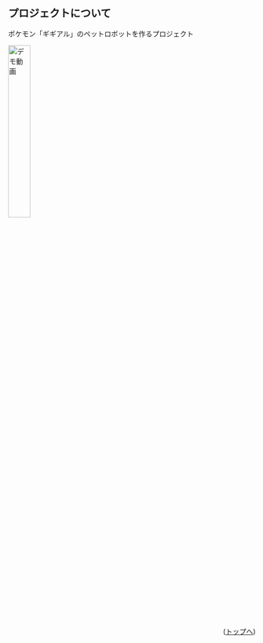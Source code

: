 <div id="top"></div>

<!-- プロジェクトについて -->

## プロジェクトについて

ポケモン「ギギアル」のペットロボットを作るプロジェクト

<a href="https://youtube.com/shorts/ZwHQG525nb0?si=zIuGOGzvLZQPswT8">
    <img src="https://github.com/Akitsuha/Gigiaru/assets/79774450/8372f6b8-61c6-4e24-aea4-bd060b1834c3" alt="デモ動画" width="30%">
</a>


<p align="right">(<a href="#top">トップへ</a>)</p>

